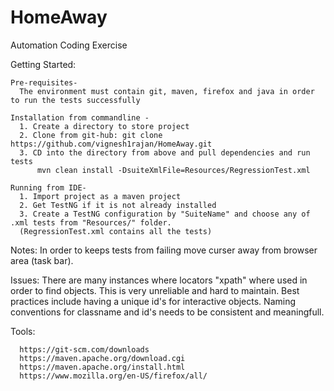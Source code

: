 # HomeAway
Automation Coding Exercise 

Getting Started:
    
    Pre-requisites- 
      The environment must contain git, maven, firefox and java in order to run the tests successfully
    
    Installation from commandline -
      1. Create a directory to store project
      2. Clone from git-hub: git clone https://github.com/vignesh1rajan/HomeAway.git
      3. CD into the directory from above and pull dependencies and run tests
          mvn clean install -DsuiteXmlFile=Resources/RegressionTest.xml
    
    Running from IDE-
      1. Import project as a maven project
      2. Get TestNG if it is not already installed
      3. Create a TestNG configuration by "SuiteName" and choose any of .xml tests from "Resources/" folder.
      (RegressionTest.xml contains all the tests)
     
     
  Notes:
    In order to keeps tests from failing move curser away from browser area (task bar).
    
  Issues:
    There are many instances where locators "xpath" where used in order to find objects. This is very unreliable and hard to maintain. Best practices include having a unique id's for interactive objects. Naming conventions for classname and id's needs to be consistent and meaningfull. 
   
   Tools: 
   
      https://git-scm.com/downloads
      https://maven.apache.org/download.cgi
      https://maven.apache.org/install.html
      https://www.mozilla.org/en-US/firefox/all/
